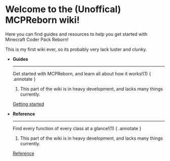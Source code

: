 <head>
<meta property="og:title" content="MCPReborn Wiki" />
<meta content="A resource to help others get around Minecraft's code." property="og:description" />
<meta property="og:type" content="website" />
<meta content="#43B581" data-react-helmet="true" name="theme-color" />
<meta property="og:url" content="https://archerv123456.github.io/MCPRWiki/" />
</head>

# Welcome to the (Unoffical) MCPReborn wiki!

Here you can find guides and resources to help you get started with Minecraft Coder Pack Reborn!

This is my first wiki ever, so its probably very lack luster and clunky.

<div class="grid cards" markdown>

-   __Guides__

    ---

    Get started with MCPReborn, and learn all about how it works!(1)
    { .annotate }

    1.  This part of the wiki is in heavy development, and lacks many things currently.

    [Getting started](./guides/Basics/FirstModification.md)

-   __Reference__

    ---

    Find every function of every class at a glance!(1)
    { .annotate }

    1.  This part of the wiki is in heavy development, and lacks many things currently.

    [Reference](./reference/home.md)
</div>